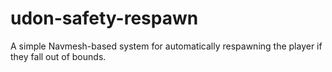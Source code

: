 # udon-safety-respawn
A simple Navmesh-based system for automatically respawning the player if they fall out of bounds. 
